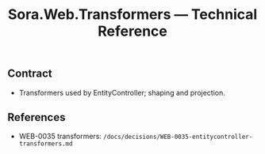 ﻿---
uid: reference.modules.sora.web.transformers
title: Sora.Web.Transformers — Technical Reference
description: Payload transformers for HTTP responses and requests.
since: 0.2.x
packages: [Sylin.Sora.Web.Transformers]
source: src/Sora.Web.Transformers/
---

## Contract
- Transformers used by EntityController; shaping and projection.

## References
- WEB-0035 transformers: `/docs/decisions/WEB-0035-entitycontroller-transformers.md`

